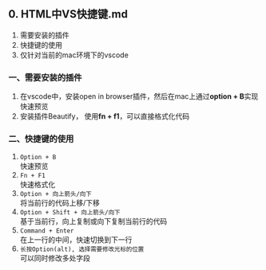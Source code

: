 ## 0. HTML中VS快捷键.md
1. 需要安装的插件
2. 快捷键的使用
3. 仅针对当前的mac环境下的vscode

### 一、需要安装的插件
1. 在vscode中，安装open in browser插件，然后在mac上通过**option + B**实现快速预览
2. 安装插件Beautify， 使用**fn + f1**，可以直接格式化代码



### 二、快捷键的使用
1. `Option + B`<br/>快速预览
2. `Fn + F1`<br/>快速格式化
3. `Option + 向上箭头/向下`<br/>将当前行的代码上移/下移
4. `Option + Shift + 向上箭头/向下`<br/>基于当前行，向上复制或向下复制当前行的代码
5. `Command + Enter`<br/>在上一行的中间，快速切换到下一行
6. `长按Option(alt), 选择需要修改光标的位置`<br/>可以同时修改多处字段